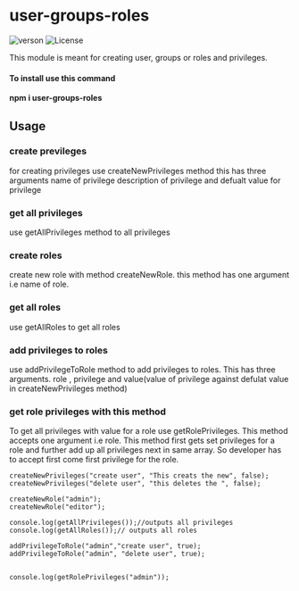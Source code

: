 # user-groups-roles
![verson](https://img.shields.io/badge/version-2.0.0-green.svg)
![License](https://img.shields.io/badge/License-MIT-yellowgreen.svg)


This module is meant for creating user, groups or roles and privileges.

#### To install use this command
**npm i user-groups-roles**

## Usage

### create previleges
for creating privileges use createNewPrivileges method this has three arguments name of privilege description of privilege and defualt value for privilege

### get all privileges
use getAllPrivileges method to all privileges

### create roles 
create new role with method createNewRole. this method has one argument i.e name of role.

### get all roles
use getAllRoles to get all roles

### add privileges to roles
use  addPrivilegeToRole method to add privileges to roles. This has three arguments. role , privilege and value(value of privilege against defulat value in createNewPrivileges method)

### get role privileges with this method 
To get all privileges with value for a role use getRolePrivileges. This method accepts one argument i.e role. This method first gets set privileges for a role and further add up all privileges next in same array. So developer has to accept first come first privilege for the role.


```
createNewPrivileges("create user", "This creats the new", false);
createNewPrivileges("delete user", "this deletes the ", false);

createNewRole("admin");
createNewRole("editor");

console.log(getAllPrivileges());//outputs all privileges
console.log(getAllRoles());// outputs all roles

addPrivilegeToRole("admin","create user", true);
addPrivilegeToRole("admin", "delete user", true);


console.log(getRolePrivileges("admin"));

````
